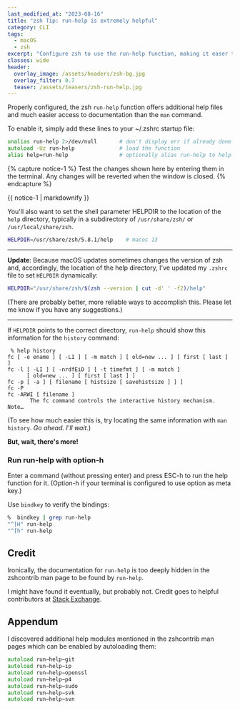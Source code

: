 ```yaml
---
last_modified_at: "2023-08-16"
title: "zsh Tip: run-help is extremely helpful"
category: CLI
tags:
  - macOS
  - zsh
excerpt: "Configure zsh to use the run-help function, making it easer to access documentation."
classes: wide
header:
  overlay_image: /assets/headers/zsh-bg.jpg
  overlay_filter: 0.7
  teaser: /assets/teasers/zsh-run-help.jpg
---
```


Properly configured, the zsh `run-help` function offers additional help files and much easier access to documentation than the `man` command.

To enable it, simply add these lines to your \~/.zshrc startup file:

```zsh
unalias run-help 2>/dev/null       # don't display err if already done
autoload -Uz run-help              # load the function
alias help=run-help                # optionally alias run-help to help
```

{% capture notice-1 %}
Test the changes shown here by entering them in the terminal. Any changes will be reverted when the window is closed.
{% endcapture %}<div class="notice--primary">{{ notice-1 | markdownify }}</div>


You'll also want to set the shell parameter HELPDIR to the location of the `help` directory, typically in a subdirectory of `/usr/share/zsh/` or `/usr/local/share/zsh`.

```zsh
HELPDIR=/usr/share/zsh/5.8.1/help    # macos 13
```

---

**Update**: Because macOS updates sometimes changes the version of zsh and, accordingly, the location of the help directory, I've updated my `.zshrc` file to set `HELPDIR` dynamically:

```zsh
HELPDIR="/usr/share/zsh/$(zsh --version | cut -d' ' -f2)/help"
```
(There are probably better, more reliable ways to accomplish this. Please let me know if you have any suggestions.)

---

If `HELPDIR` points to the correct directory, `run-help` should show this information for the `history` command:

```shell
 % help history
fc [ -e ename ] [ -LI ] [ -m match ] [ old=new ... ] [ first [ last ] ]
fc -l [ -LI ] [ -nrdfEiD ] [ -t timefmt ] [ -m match ]
      [ old=new ... ] [ first [ last ] ]
fc -p [ -a ] [ filename [ histsize [ savehistsize ] ] ]
fc -P
fc -ARWI [ filename ]
       The fc command controls the interactive history mechanism.  Note…
```

(To see how much easier this is, try locating the same information with `man history`. *Go ahead. I'll wait.*)


**But, wait, there's more!**

### Run run-help with option-h

Enter a command (without pressing enter) and press ESC-h to run the help function for it. (Option-h if your terminal is configured to use option as meta key.)

Use `bindkey` to verify the bindings:

```zsh
%  bindkey | grep run-help
"^[H" run-help
"^[h" run-help
```

## Credit

Ironically, the documentation for `run-help` is too deeply hidden in the zshcontrib man page to be found by `run-help`.

I might have found it eventually, but probably not. Credit goes to helpful contributors at
[Stack Exchange](https://stackoverflow.com/questions/4405382/how-can-i-read-documentation-about-built-in-zsh-commands).


## Appendum

I discovered additional help modules mentioned in the zshcontrib man pages which can be enabled by autoloading them:

```zsh
autoload run−help−git
autoload run−help−ip
autoload run−help−openssl
autoload run−help−p4
autoload run−help−sudo
autoload run−help−svk
autoload run−help−svn
```
